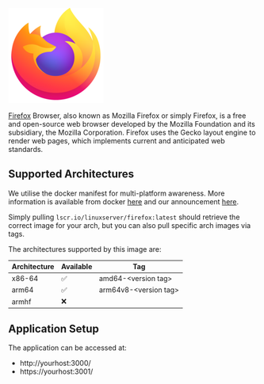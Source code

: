 ![](https://raw.githubusercontent.com/linuxserver/docker-templates/master/linuxserver.io/img/firefox-logo.png)


[Firefox](https://www.mozilla.org/en-US/firefox/) Browser, also known as Mozilla Firefox or simply Firefox, is a free and open-source web browser developed by the Mozilla Foundation and its subsidiary, the Mozilla Corporation. Firefox uses the Gecko layout engine to render web pages, which implements current and anticipated web standards.


## Supported Architectures

We utilise the docker manifest for multi-platform awareness. More information is available from docker [here](https://github.com/docker/distribution/blob/master/docs/spec/manifest-v2-2.md#manifest-list) and our announcement [here](https://blog.linuxserver.io/2019/02/21/the-lsio-pipeline-project/).

Simply pulling `lscr.io/linuxserver/firefox:latest` should retrieve the correct image for your arch, but you can also pull specific arch images via tags.

The architectures supported by this image are:

| Architecture | Available | Tag |
| --- | --- | --- |
| x86-64 | ✅   | amd64-&lt;version tag&gt; |
| arm64 | ✅   | arm64v8-&lt;version tag&gt; |
| armhf | ❌   |     |

## Application Setup

The application can be accessed at:

- http://yourhost:3000/
- https://yourhost:3001/
